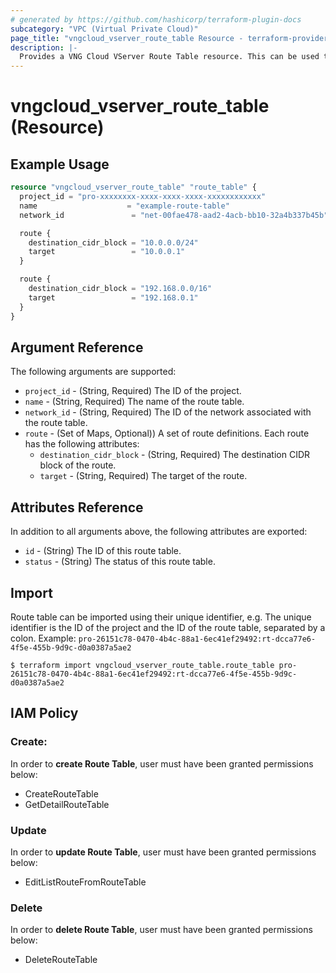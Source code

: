 ```yaml
---
# generated by https://github.com/hashicorp/terraform-plugin-docs
subcategory: "VPC (Virtual Private Cloud)"
page_title: "vngcloud_vserver_route_table Resource - terraform-provider-vngcloud"
description: |-
  Provides a VNG Cloud VServer Route Table resource. This can be used to import, create, modify, and delete.
---
```


# vngcloud_vserver_route_table (Resource)



## Example Usage

```terraform
resource "vngcloud_vserver_route_table" "route_table" {
  project_id = "pro-xxxxxxxx-xxxx-xxxx-xxxx-xxxxxxxxxxxx"
  name                    = "example-route-table"
  network_id               = "net-00fae478-aad2-4acb-bb10-32a4b337b45b"

  route {
    destination_cidr_block = "10.0.0.0/24"
    target                 = "10.0.0.1"
  }

  route {
    destination_cidr_block = "192.168.0.0/16"
    target                 = "192.168.0.1"
  }
}
```

## Argument Reference

The following arguments are supported:

* `project_id` -  (String, Required) The ID of the project.
* `name` - (String, Required) The name of the route table.
* `network_id` -  (String, Required) The ID of the network associated with the route table.
* `route` - (Set of Maps, Optional)) A set of route definitions. Each route has the following attributes:
  * `destination_cidr_block` -  (String, Required) The destination CIDR block of the route.
  * `target` -  (String, Required) The target of the route.



## Attributes Reference

In addition to all arguments above, the following attributes are exported:
* `id` - (String) The ID of this route table.
* `status` - (String) The status of this route table.

## Import

Route table  can be imported using their unique identifier, e.g.
The unique identifier is the ID of the project and the ID of the route table, separated by a colon.
Example: `pro-26151c78-0470-4b4c-88a1-6ec41ef29492:rt-dcca77e6-4f5e-455b-9d9c-d0a0387a5ae2`
```
$ terraform import vngcloud_vserver_route_table.route_table pro-26151c78-0470-4b4c-88a1-6ec41ef29492:rt-dcca77e6-4f5e-455b-9d9c-d0a0387a5ae2
```
## IAM Policy
### Create:
In order to **create Route Table**, user must have been granted permissions below:
- CreateRouteTable
- GetDetailRouteTable

### Update
In order to **update Route Table**, user must have been granted permissions below:
-  EditListRouteFromRouteTable

### Delete
In order to **delete Route Table**, user must have been granted permissions below:
- DeleteRouteTable

